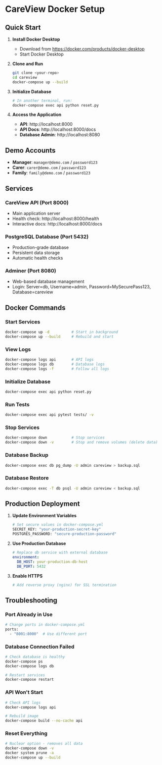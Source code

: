 # CareView Docker Setup

## Quick Start

1. **Install Docker Desktop**
   - Download from https://docker.com/products/docker-desktop
   - Start Docker Desktop

2. **Clone and Run**
   ```bash
   git clone <your-repo>
   cd careview
   docker-compose up --build
   ```

3. **Initialize Database**
   ```bash
   # In another terminal, run:
   docker-compose exec api python reset.py
   ```

4. **Access the Application**
   - **API**: http://localhost:8000
   - **API Docs**: http://localhost:8000/docs
   - **Database Admin**: http://localhost:8080

## Demo Accounts
- **Manager**: `manager@demo.com` / `password123`
- **Carer**: `carer@demo.com` / `password123`
- **Family**: `family@demo.com` / `password123`

## Services

### CareView API (Port 8000)
- Main application server
- Health check: http://localhost:8000/health
- Interactive docs: http://localhost:8000/docs

### PostgreSQL Database (Port 5432)
- Production-grade database
- Persistent data storage
- Automatic health checks

### Adminer (Port 8080)
- Web-based database management
- Login: Server=db, Username=admin, Password=MySecurePass123, Database=careview

## Docker Commands

### Start Services
```bash
docker-compose up -d          # Start in background
docker-compose up --build     # Rebuild and start
```

### View Logs
```bash
docker-compose logs api       # API logs
docker-compose logs db        # Database logs
docker-compose logs -f        # Follow all logs
```

### Initialize Database
```bash
docker-compose exec api python reset.py
```

### Run Tests
```bash
docker-compose exec api pytest tests/ -v
```

### Stop Services
```bash
docker-compose down           # Stop services
docker-compose down -v        # Stop and remove volumes (delete data)
```

### Database Backup
```bash
docker-compose exec db pg_dump -U admin careview > backup.sql
```

### Database Restore
```bash
docker-compose exec -T db psql -U admin careview < backup.sql
```

## Production Deployment

1. **Update Environment Variables**
   ```bash
   # Set secure values in docker-compose.yml
   SECRET_KEY: "your-production-secret-key"
   POSTGRES_PASSWORD: "secure-production-password"
   ```

2. **Use Production Database**
   ```yaml
   # Replace db service with external database
   environment:
     DB_HOST: your-production-db-host
     DB_PORT: 5432
   ```

3. **Enable HTTPS**
   ```bash
   # Add reverse proxy (nginx) for SSL termination
   ```

## Troubleshooting

### Port Already in Use
```bash
# Change ports in docker-compose.yml
ports:
  - "8001:8000"  # Use different port
```

### Database Connection Failed
```bash
# Check database is healthy
docker-compose ps
docker-compose logs db

# Restart services
docker-compose restart
```

### API Won't Start
```bash
# Check API logs
docker-compose logs api

# Rebuild image
docker-compose build --no-cache api
```

### Reset Everything
```bash
# Nuclear option - removes all data
docker-compose down -v
docker system prune -a
docker-compose up --build
```
